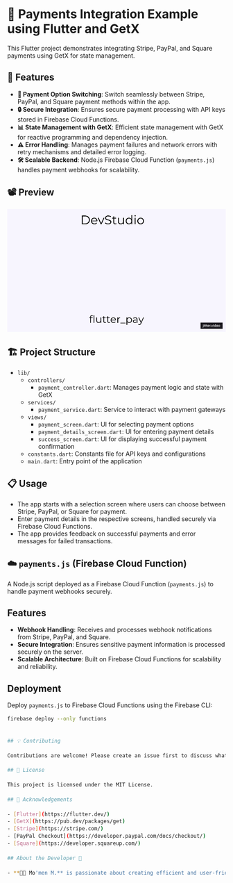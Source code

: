 # 📱 Payments Integration Example using Flutter and GetX

This Flutter project demonstrates integrating Stripe, PayPal, and Square payments using GetX for state management.

## 🚀 Features

- **🔄 Payment Option Switching**: Switch seamlessly between Stripe, PayPal, and Square payment methods within the app.
- **🔒 Secure Integration**: Ensures secure payment processing with API keys stored in Firebase Cloud Functions.
- **📊 State Management with GetX**: Efficient state management with GetX for reactive programming and dependency injection.
- **⚠️ Error Handling**: Manages payment failures and network errors with retry mechanisms and detailed error logging.
- **🛠️ Scalable Backend**: Node.js Firebase Cloud Function (`payments.js`) handles payment webhooks for scalability.

## 📽 Preview

![App Demo](preview/flutter_pay.gif)


## 🏗️ Project Structure

- `lib/`
  - `controllers/`
    - `payment_controller.dart`: Manages payment logic and state with GetX
  - `services/`
    - `payment_service.dart`: Service to interact with payment gateways
  - `views/`
    - `payment_screen.dart`: UI for selecting payment options
    - `payment_details_screen.dart`: UI for entering payment details
    - `success_screen.dart`: UI for displaying successful payment confirmation
  - `constants.dart`: Constants file for API keys and configurations
  - `main.dart`: Entry point of the application

## 📋 Usage

- The app starts with a selection screen where users can choose between Stripe, PayPal, or Square for payment.
- Enter payment details in the respective screens, handled securely via Firebase Cloud Functions.
- The app provides feedback on successful payments and error messages for failed transactions.

## ☁️ `payments.js` (Firebase Cloud Function)

A Node.js script deployed as a Firebase Cloud Function (`payments.js`) to handle payment webhooks securely.

## Features

- **Webhook Handling**: Receives and processes webhook notifications from Stripe, PayPal, and Square.
- **Secure Integration**: Ensures sensitive payment information is processed securely on the server.
- **Scalable Architecture**: Built on Firebase Cloud Functions for scalability and reliability.

## Deployment

Deploy `payments.js` to Firebase Cloud Functions using the Firebase CLI:

```bash
firebase deploy --only functions


## 💡 Contributing

Contributions are welcome! Please create an issue first to discuss what you would like to change.

## 📄 License

This project is licensed under the MIT License.

## 🙏 Acknowledgements

- [Flutter](https://flutter.dev/)
- [GetX](https://pub.dev/packages/get)
- [Stripe](https://stripe.com/)
- [PayPal Checkout](https://developer.paypal.com/docs/checkout/)
- [Square](https://developer.squareup.com/)

## About the Developer 🌟

- **👨‍💻 Mo'men M.** is passionate about creating efficient and user-friendly mobile applications. With expertise in Flutter and Firebase, Mo'men focuses on delivering robust solutions that enhance user experiences and meet business objectives.
